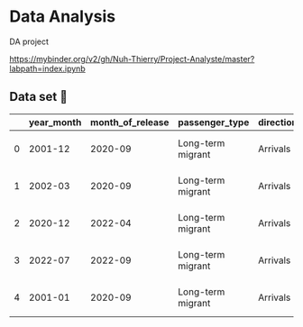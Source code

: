 # Data Analysis
DA project

https://mybinder.org/v2/gh/Nuh-Thierry/Project-Analyste/master?labpath=index.ipynb

## Data set :file_folder:


|    | year_month   | month_of_release   | passenger_type    | direction   | citizenship   | visa                       | country_of_residence       |   estimate |   standard_error | status      |
|---:|:-------------|:-------------------|:------------------|:------------|:--------------|:---------------------------|:---------------------------|-----------:|-----------------:|:------------|
|  0 | 2001-12      | 2020-09            | Long-term migrant | Arrivals    | non-NZ        | NZ and Australian citizens | Afghanistan                |          1 |                0 | Final       |
|  1 | 2002-03      | 2020-09            | Long-term migrant | Arrivals    | non-NZ        | NZ and Australian citizens | Afghanistan                |          4 |                0 | Final       |
|  2 | 2020-12      | 2022-04            | Long-term migrant | Arrivals    | non-NZ        | NZ and Australian citizens | Afghanistan                |          1 |                0 | Final       |
|  3 | 2022-07      | 2022-09            | Long-term migrant | Arrivals    | non-NZ        | NZ and Australian citizens | Afghanistan                |          0 |                0 | Provisional |
|  4 | 2001-01      | 2020-09            | Long-term migrant | Arrivals    | non-NZ        | NZ and Australian citizens | Africa and the Middle East |         10 |                0 | Final       |
